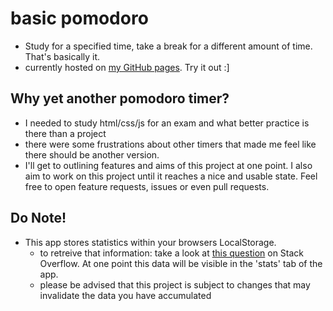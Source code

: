 # basic pomodoro

- Study for a specified time, take a break for a different amount of time. That's basically it.
- currently hosted on [my GitHub pages](https://aimpizza.github.io/basic-pomodoro). Try it out :]

## Why yet another pomodoro timer?

- I needed to study html/css/js for an exam and what better practice is there than a project
- there were some frustrations about other timers that made me feel like there should be another version. 
- I'll get to outlining features and aims of this project at one point. I also aim to work on this project until it reaches a nice and usable state. Feel free to open feature requests, issues or even pull requests.

## Do Note!

- This app stores statistics within your browsers LocalStorage.
  - to retreive that information: take a look at [this question](https://stackoverflow.com/questions/9404813/how-to-view-or-edit-localstorage) on Stack Overflow. At one point this data will be visible in the 'stats' tab of the app.
  - please be advised that this project is subject to changes that may invalidate the data you have accumulated
